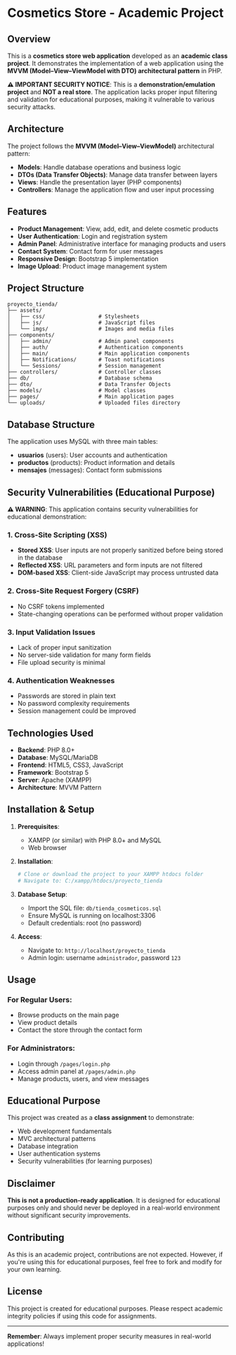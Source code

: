 # Cosmetics Store - Academic Project

## Overview

This is a **cosmetics store web application** developed as an **academic class project**. It demonstrates the implementation of a web application using the **MVVM (Model–View–ViewModel with DTO) architectural pattern** in PHP.

**⚠️ IMPORTANT SECURITY NOTICE**: This is a **demonstration/emulation project** and **NOT a real store**. The application lacks proper input filtering and validation for educational purposes, making it vulnerable to various security attacks.

## Architecture

The project follows the **MVVM (Model–View–ViewModel)** architectural pattern:

- **Models**: Handle database operations and business logic
- **DTOs (Data Transfer Objects)**: Manage data transfer between layers
- **Views**: Handle the presentation layer (PHP components)
- **Controllers**: Manage the application flow and user input processing

## Features

- **Product Management**: View, add, edit, and delete cosmetic products
- **User Authentication**: Login and registration system
- **Admin Panel**: Administrative interface for managing products and users
- **Contact System**: Contact form for user messages
- **Responsive Design**: Bootstrap 5 implementation
- **Image Upload**: Product image management system

## Project Structure

```
proyecto_tienda/
├── assets/
│   ├── css/                 # Stylesheets
│   ├── js/                  # JavaScript files
│   └── imgs/                # Images and media files
├── components/
│   ├── admin/               # Admin panel components
│   ├── auth/                # Authentication components
│   ├── main/                # Main application components
│   ├── Notifications/       # Toast notifications
│   └── Sessions/            # Session management
├── controllers/             # Controller classes
├── db/                      # Database schema
├── dto/                     # Data Transfer Objects
├── models/                  # Model classes
├── pages/                   # Main application pages
└── uploads/                 # Uploaded files directory
```

## Database Structure

The application uses MySQL with three main tables:

- **usuarios** (users): User accounts and authentication
- **productos** (products): Product information and details
- **mensajes** (messages): Contact form submissions

## Security Vulnerabilities (Educational Purpose)

**⚠️ WARNING**: This application contains security vulnerabilities for educational demonstration:

### 1. Cross-Site Scripting (XSS)

- **Stored XSS**: User inputs are not properly sanitized before being stored in the database
- **Reflected XSS**: URL parameters and form inputs are not filtered
- **DOM-based XSS**: Client-side JavaScript may process untrusted data

### 2. Cross-Site Request Forgery (CSRF)

- No CSRF tokens implemented
- State-changing operations can be performed without proper validation

### 3. Input Validation Issues

- Lack of proper input sanitization
- No server-side validation for many form fields
- File upload security is minimal

### 4. Authentication Weaknesses

- Passwords are stored in plain text
- No password complexity requirements
- Session management could be improved

## Technologies Used

- **Backend**: PHP 8.0+
- **Database**: MySQL/MariaDB
- **Frontend**: HTML5, CSS3, JavaScript
- **Framework**: Bootstrap 5
- **Server**: Apache (XAMPP)
- **Architecture**: MVVM Pattern

## Installation & Setup

1. **Prerequisites**:

   - XAMPP (or similar) with PHP 8.0+ and MySQL
   - Web browser

2. **Installation**:

   ```bash
   # Clone or download the project to your XAMPP htdocs folder
   # Navigate to: C:/xampp/htdocs/proyecto_tienda
   ```

3. **Database Setup**:

   - Import the SQL file: `db/tienda_cosmeticos.sql`
   - Ensure MySQL is running on localhost:3306
   - Default credentials: root (no password)

4. **Access**:
   - Navigate to: `http://localhost/proyecto_tienda`
   - Admin login: username `administrador`, password `123`

## Usage

### For Regular Users:

- Browse products on the main page
- View product details
- Contact the store through the contact form

### For Administrators:

- Login through `/pages/login.php`
- Access admin panel at `/pages/admin.php`
- Manage products, users, and view messages

## Educational Purpose

This project was created as a **class assignment** to demonstrate:

- Web development fundamentals
- MVC architectural patterns
- Database integration
- User authentication systems
- Security vulnerabilities (for learning purposes)

## Disclaimer

**This is not a production-ready application**. It is designed for educational purposes only and should never be deployed in a real-world environment without significant security improvements.

## Contributing

As this is an academic project, contributions are not expected. However, if you're using this for educational purposes, feel free to fork and modify for your own learning.

## License

This project is created for educational purposes. Please respect academic integrity policies if using this code for assignments.

---

**Remember**: Always implement proper security measures in real-world applications!
